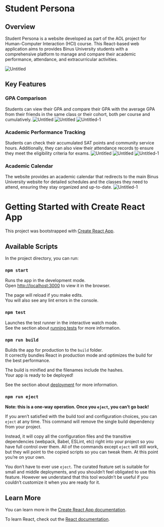 # Student Persona

## Overview
Student Persona is a website developed as part of the AOL project for Human-Computer Interaction (HCI) course. This React-based web application aims to provides Binus University students with a comprehensive platform to manage and compare their academic performance, attendance, and extracurricular activities.

![Untitled](https://github.com/jalviss/studentpersona/assets/113904459/3eac6a2d-42b1-430d-9f87-762751dd7b47)

## Key Features
### GPA Comparison
Students can view their GPA and compare their GPA with the average GPA from their friends in the same class or their cohort, both per course and cumulatively.
![Untitled](https://github.com/jalviss/studentpersona/assets/113904459/b5a5d0d6-e02c-4d0d-b3bc-9d24acc2a894)
![Untitled](https://github.com/jalviss/studentpersona/assets/113904459/986e5f71-9b6e-4f44-b0a3-445daeab52b1)
![Untitled-1](https://github.com/jalviss/studentpersona/assets/113904459/04f906ed-9a75-4aa8-8cf5-b87196ab57b6)

### Academic Performance Tracking
Students can check their accumulated SAT points and community service hours. Additionally, they can also view their attendance records to ensure they meet the eligibility criteria for exams.
![Untitled](https://github.com/jalviss/studentpersona/assets/113904459/3baa72fb-01bd-4c64-b088-bb4d0b6d057a)
![Untitled](https://github.com/jalviss/studentpersona/assets/113904459/f6ef2e47-7b20-4d34-b2e8-7540f4f3063e)
![Untitled-1](https://github.com/jalviss/studentpersona/assets/113904459/c211c5fe-9acf-4943-b3be-23203aa770d5)


### Academic Calendar
The website provides an academic calendar that redirects to the main Binus University website for detailed schedules and the classes they need to attend, ensuring they stay organized and up-to-date.
![Untitled-1](https://github.com/jalviss/studentpersona/assets/113904459/04233afb-7d5a-42e4-9115-1a15f177de0f)



# Getting Started with Create React App

This project was bootstrapped with [Create React App](https://github.com/facebook/create-react-app).

## Available Scripts

In the project directory, you can run:

### `npm start`

Runs the app in the development mode.\
Open [http://localhost:3000](http://localhost:3000) to view it in the browser.

The page will reload if you make edits.\
You will also see any lint errors in the console.

### `npm test`

Launches the test runner in the interactive watch mode.\
See the section about [running tests](https://facebook.github.io/create-react-app/docs/running-tests) for more information.

### `npm run build`

Builds the app for production to the `build` folder.\
It correctly bundles React in production mode and optimizes the build for the best performance.

The build is minified and the filenames include the hashes.\
Your app is ready to be deployed!

See the section about [deployment](https://facebook.github.io/create-react-app/docs/deployment) for more information.

### `npm run eject`

**Note: this is a one-way operation. Once you `eject`, you can’t go back!**

If you aren’t satisfied with the build tool and configuration choices, you can `eject` at any time. This command will remove the single build dependency from your project.

Instead, it will copy all the configuration files and the transitive dependencies (webpack, Babel, ESLint, etc) right into your project so you have full control over them. All of the commands except `eject` will still work, but they will point to the copied scripts so you can tweak them. At this point you’re on your own.

You don’t have to ever use `eject`. The curated feature set is suitable for small and middle deployments, and you shouldn’t feel obligated to use this feature. However we understand that this tool wouldn’t be useful if you couldn’t customize it when you are ready for it.

## Learn More

You can learn more in the [Create React App documentation](https://facebook.github.io/create-react-app/docs/getting-started).

To learn React, check out the [React documentation](https://reactjs.org/).

